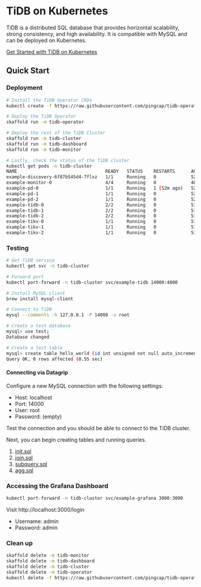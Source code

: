# TiDB on Kubernetes

TiDB is a distributed SQL database that provides horizontal scalability, strong consistency, and high availability. It is compatible with MySQL and can be deployed on Kubernetes.

[Get Started with TiDB on Kubernetes](https://docs.pingcap.com/tidb-in-kubernetes/stable/get-started)

## Quick Start

### Deployment

```bash
# Install the TiDB Operator CRDs
kubectl create -f https://raw.githubusercontent.com/pingcap/tidb-operator/v1.6.1/manifests/crd.yaml

# Deploy the TiDB Operator
skaffold run -m tidb-operator

# Deploy the rest of the TiDB Cluster
skaffold run -m tidb-cluster
skaffold run -m tidb-dashboard
skaffold run -m tidb-monitor

# Lastly, check the status of the TiDB cluster
kubectl get pods -n tidb-cluster
NAME                                 READY   STATUS    RESTARTS      AGE
example-discovery-6f87b545d4-7flxz   1/1     Running   0             52m
example-monitor-0                    4/4     Running   0             48m
example-pd-0                         1/1     Running   1 (52m ago)   52m
example-pd-1                         1/1     Running   0             52m
example-pd-2                         1/1     Running   0             52m
example-tidb-0                       2/2     Running   0             51m
example-tidb-1                       2/2     Running   0             51m
example-tidb-2                       2/2     Running   0             51m
example-tikv-0                       1/1     Running   0             51m
example-tikv-1                       1/1     Running   0             51m
example-tikv-2                       1/1     Running   0             51m
```

### Testing

```bash
# Get TiDB service
kubectl get svc -n tidb-cluster

# Forward port
kubectl port-forward -n tidb-cluster svc/example-tidb 14000:4000

# Install MySQL client
brew install mysql-client

# Connect to TiDB
mysql --comments -h 127.0.0.1 -P 14000 -u root

# Create a test database
mysql> use test;
Database changed

# Create a test table
mysql> create table hello_world (id int unsigned not null auto_increment primary key, v varchar(32));
Query OK, 0 rows affected (0.55 sec)
```

#### Connecting via Datagrip

Configure a new MySQL connection with the following settings:

- Host: localhost
- Port: 14000
- User: root
- Password: (empty)

Test the connection and you should be able to connect to the TiDB cluster.

Next, you can begin creating tables and running queries.

1. [init.sql](sql/init.sql)
2. [join.sql](sql/join.sql)
3. [subquery.sql](sql/subquery.sql)
4. [agg.sql](sql/agg.sql)

### Accessing the Grafana Dashboard

```bash
kubectl port-forward -n tidb-cluster svc/example-grafana 3000:3000
```

Visit http://localhost:3000/login

- Username: admin
- Password: admin

### Clean up

```bash
skaffold delete -m tidb-monitor
skaffold delete -m tidb-dashboard
skaffold delete -m tidb-cluster
skaffold delete -m tidb-operator
kubectl delete -f https://raw.githubusercontent.com/pingcap/tidb-operator/v1.6.1/manifests/crd.yaml
```